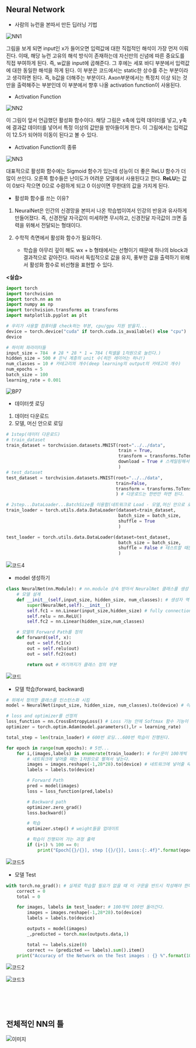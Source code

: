 ## Neural Network
- 사람의 뉴런을 본따서 만든 딥러닝 기법 

![NN1](./img/NN1.jpg)

그림을 보게 되면 input인 x가 들어오면 입력값에 대한 직접적인 해석이 가장 먼저 이뤄진다. 이때, 해당 뉴런 고유의 해석 방식이 존재하는데 자신만의 신념에 따른 중요도를 직접 부여하게 된다. 즉, w값을 input에 곱해준다.
그 후에는 세포 바디 부분에서 입력값에 대한 동일한 해석을 하게 된다. 이 부분은 코드에서는 static한 상수를 주는 부분이라고 생각하면 된다. 즉, b값을 더해주는 부분이다.
Axon부분에서는 특정치 이상 되는 것만을 출력해주는 부분인데 이 부분에서 향후 나올 activation function이 사용된다.

- Activation Function

![NN2](./img/NN2.jpg)

이 그림이 앞서 언급했던 활성화 함수이다. 해당 그림은 x축에 입력 데이터를 넣고, y축에 결과값 데이터를 넣어서 특정 이상의 값만을 받아들이게 한다. 이 그림에서는 입력값이 12.5가 되어야 이동이 된다고 볼 수 있다.

- Activation Function의 종류

![NN3](./img/NN3.jpg)

대표적으로 활성화 함수에는 Sigmoid 함수가 있는데 성능이 더 좋은 ReLU 함수가 더 많이 쓰인다. 오른쪽 함수들은 난이도가 어려운 모델에서 사용된다고 한다.
**ReLU**는 값이 0보다 작으면 0으로 수렴하게 되고 0 이상이면 무한대의 값을 가지게 된다.

- 활성화 함수를 쓰는 이유?

1. NeuralNet은 인간의 신경망을 본떠서 나온 학습법이여서 인강의 반응과 유사하게 만들어졌다. 즉, 신경전달 자극값이 미세하면 무시하고, 신경전달 자극값이 크면 출력을 위해서 전달되는 형태이다.

2. 수학적 측면에서 활성화 함수가 필요하다.
    - 학습을 아무리 깊이 해도 wx + b 형태에서는 선형이기 때문에 하나의 block과 결과적으로 같아진다. 따라서 독립적으로 값을 유지, 풍부한 값을 출력하기 위해서 활성화 함수로 비선형을 표현할 수 있다.

**<실습>**

``` python
import torch
import torchvision
import torch.nn as nn
import numpy as np
import torchvision.transforms as transforms
import matplotlib.pyplot as plt

# 우리가 사용할 컴퓨터를 check하는 부분, cpu/gpu 지원 받을지...
device = torch.device("cuda" if torch.cuda.is_available() else "cpu")
device
```

``` python
# 하이퍼 파라미터들
input_size = 784  # 28 * 28 * 1 = 784 (픽셀을 1차원으로 늘린다.)
hidden_size = 500 # 은닉 계층의 unit 수(히든 레이어는 하나!)
num_classes = 10 # 카테고리의 개수(deep learning의 output의 카테고리 개수)
num_epochs = 5
batch_size = 100
learning_rate = 0.001
```

![BP7](./img/BP7.png)

- 데이터셋 로딩
1. 데이터 다운로드
2. 모델, 머신 안으로 로딩

``` python
# 1step(데이터 다운로드)
# train_dataset
train_dataset = torchvision.datasets.MNIST(root="../../data",
                                           train = True,
                                           transform = transforms.ToTensor(),
                                           download = True # 스케일링해서 다운로드하겠다.
                                           )
# test_dataset
test_dataset = torchvision.datasets.MNIST(root="../../data",
                                          train=False,
                                          transform = transforms.ToTensor()
                                          ) # 다운로드는 한번만 하면 된다.

# 2step...DataLoader...BatchSize를 이용함(네트워크로 Load - 모델,머신 안으로 로딩)
train_loader = torch.utils.data.DataLoader(dataset=train_dataset,
                                           batch_size = batch_size,
                                           shuffle = True
                                           ) 

test_loader = torch.utils.data.DataLoader(dataset=test_dataset,
                                           batch_size = batch_size,
                                           shuffle = False # 테스트할 때는 굳이 shuffle 필요 없음
                                           ) 
```

![코드4](./img/코드4.jpg)

- model 생성하기

``` python
class NeuralNet(nn.Module): # nn.module 상속 받아서 NeuralNet 클래스를 생성
    # 모델 설계
    def __init__(self,input_size, hidden_size, num_classes): # 생성자 역할
        super(NeuralNet,self).__init__()
        self.fc1 = nn.Linear(input_size,hidden_size) # fully connection
        self.relu = nn.ReLU()
        self.fc2 = nn.Linear(hidden_size,num_classes)

    # 모델의 Forward Path를 정의
    def forward(self, x):
        out = self.fc1(x)
        out = self.relu(out)
        out = self.fc2(out)

        return out # 여기까지가 클래스 정의 부분
```

![코드](./img/코드.png)

- 모델 학습(forward, backward)

``` python
# 위에서 정의한 클래스를 인스턴스화 시킴
model = NeuralNet(input_size, hidden_size, num_classes).to(device) # 이 model을 GPU 서버에서 돌리겠다.

# loss and optimizer를 선정의
loss_function = nn.CrossEntropyLoss() # Loss 기능 안에 Softmax 함수 기능이 포함되어져 있다.
optimizer = torch.optim.Adam(model.parameters(),lr = learning_rate)

total_step = len(train_loader) # 600번 로딩...600번 학습이 진행된다.

for epoch in range(num_epochs): # 5번...
    for i,(images,labels) in enumerate(train_loader): # for문이 100개씩 덩어리가 600번 돌아감
        # 네트워크에 넣어줄 때는 1차원으로 펼쳐서 넣는다.
        images = images.reshape(-1,28*28).to(device) # 네트워크에 넣어줄 때도 gpu로 돌린다.
        labels = labels.to(device)

        # Forward Path
        pred = model(images)
        loss = loss_function(pred,labels) 

        # Backward path
        optimizer.zero_grad()
        loss.backward()

        # 학습
        optimizer.step() # weight들을 업데이트

        # 학습이 진행되어 가는 과정 출력
        if (i+1) % 100 == 0:
            print("Epoch[{}/{}], step [{}/{}], Loss:{:.4f}".format(epoch+1,num_epochs,i+1,total_step,loss.item()))
```

![코드5](./img/코드5.jpg)

- 모델 Test

``` python
with torch.no_grad(): # 실제로 학습할 필요가 없을 때 이 구문을 반드시 작성해야 한다.
    correct = 0
    total = 0

    for images, labels in test_loader: # 100개씩 100번 돌아간다.
        images = images.reshape(-1,28*28).to(device)
        labels = labels.to(device)

        outputs = model(images)
        _,predicted = torch.max(outputs.data,1)

        total += labels.size(0)
        correct += (predicted == labels).sum().item()
    print("Accuracy of the Network on the Test images : {} %".format(100*correct/total))
```

![코드2](./img/코드2.jpg)

![코드3](./img/코드3.jpg)

<br>
<br>
<br>

## 전체적인 NN의 틀

![이미지](./img/이미지.png)